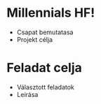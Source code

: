 # Millennials HF!

- Csapat bemutatasa
- Projekt célja


# Feladat celja

- Választott feladatok
- Leírása
